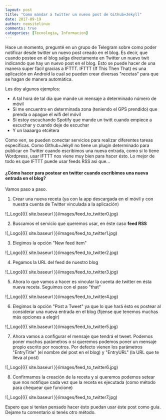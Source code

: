 ```yaml
---
layout: post
title: "Como mandar a twitter un nuevo post de Github+Jekyll"
date: 2017-09-19
author: neositelinux
comments: true
categories: [Tecnologia, Informacion]
---
```


Hace un momento, pregunté en un grupo de Telegram sobre como poder notificar desde twitter un nuevo post creado en el blog. Es decir, que cuando postee en el blog salga directamente en Twitter un nuevo twit indicando que hay un nuevo post en el blog.
Esto se puede hacer de una manera super fácil gracias a IFTTT. IFTTT (If This Then That) es una aplicación en Android la cual se pueden crear diversas "recetas" para que se hagan de manera automática. 

Les doy algunos ejemplos: 
* A tal hora de tal día que mande un mensaje a determinado número de móvil
* Si me encuentro en determinada zona (teniendo el GPS prendido) que prenda o apague el wifi del móvil
* Si estoy escuchando Spotify que mande un twitt cuando empiece a escuchar y cuando deje de escuchar
* Y un laaaargo etcétera

Como ven, se pueden conectar servicios para realizar diferentes tareas específicas. Como Github+Jekyll no tiene un plugin determinado para publicar en Twitter cuando escribimos una nueva entrada, como si lo tiene Wordpress, usar IFTTT nos viene muy bien para hacer ésto. Lo mejor de todo es que IFTTT puede usar feeds RSS asi que...

#### ¿Cómo hacer para postear en twitter cuando escribimos una nueva entrada en el blog?
Vamos paso a paso.

1) Crear una nueva receta (ya con la app descargada en el móvil y con nuestra cuenta de Twitter vinculada a la aplicación)

![_Logo]({{ site.baseurl }}/images/feed_to_twitter0.jpg)

2) Buscamos el servicio que queremos usar, en éste caso **feed RSS** 

![_Logo]({{ site.baseurl }}/images/feed_to_twitter1.jpg)

3) Elegimos la opción "New feed item"

![_Logo]({{ site.baseurl }}/images/feed_to_twitter2.jpg)

4) Pegamos la URL del feed de nuestro blog

![_Logo]({{ site.baseurl }}/images/feed_to_twitter3.jpg)

5) Ahora lo que vamos a hacer es vincular la cuenta de twitter en ésta nueva receta. Seguimos con el paso "that"

![_Logo]({{ site.baseurl }}/images/feed_to_twitter4.jpg)

6) Elegimos la opción "Post a Tweet" ya que lo que hará ésto es postear al considerar una nueva entrada en el blog (fijense que tenemos muchas más opciones a elegir)

![_Logo]({{ site.baseurl }}/images/feed_to_twitter5.jpg)

7) Ahora vamos a configurar el mensaje que tendrá el tweet. Podemos poner muchos parámetros o si queremos podemos poner un mensaje propio escrito por nosotros. Por defecto vienen los parámetros "EntryTitle" (el nombre del post en el blog) y "EntryURL" (la URL que te lleva al post)

![_Logo]({{ site.baseurl }}/images/feed_to_twitter6.jpg)

8) Confirmamos la creación de la receta y si queremos podemos setear que nos notifique cada vez que la receta es ejecutada (como método para chequear que funcione)

![_Logo]({{ site.baseurl }}/images/feed_to_twitter7.jpg)

Espero que si tenían pensado hacer ésto puedan usar éste post como guía. Dejame tu comentario si tenés otro método.
